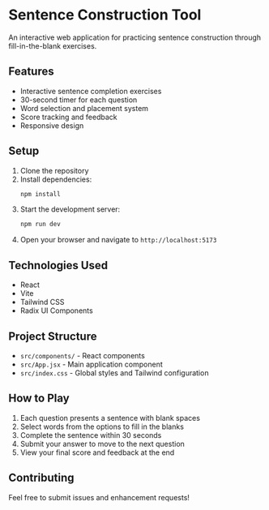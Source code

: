 # Sentence Construction Tool

An interactive web application for practicing sentence construction through fill-in-the-blank exercises.

## Features

- Interactive sentence completion exercises
- 30-second timer for each question
- Word selection and placement system
- Score tracking and feedback
- Responsive design

## Setup

1. Clone the repository
2. Install dependencies:
   ```bash
   npm install
   ```
3. Start the development server:
   ```bash
   npm run dev
   ```
4. Open your browser and navigate to `http://localhost:5173`

## Technologies Used

- React
- Vite
- Tailwind CSS
- Radix UI Components

## Project Structure

- `src/components/` - React components
- `src/App.jsx` - Main application component
- `src/index.css` - Global styles and Tailwind configuration

## How to Play

1. Each question presents a sentence with blank spaces
2. Select words from the options to fill in the blanks
3. Complete the sentence within 30 seconds
4. Submit your answer to move to the next question
5. View your final score and feedback at the end

## Contributing

Feel free to submit issues and enhancement requests!
